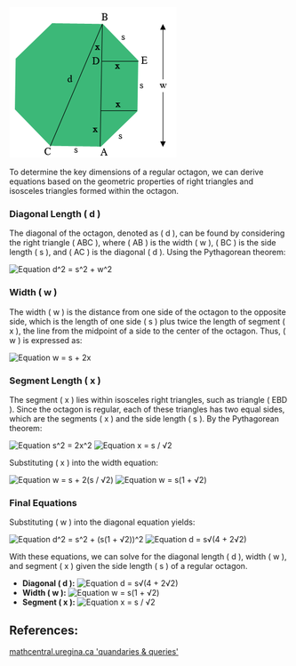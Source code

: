 ![Regular Octagon Diagram](./octagon_dia.png)

To determine the key dimensions of a regular octagon, we can derive equations based on the geometric properties of right triangles and isosceles triangles formed within the octagon.

### Diagonal Length  \( d \) 

The diagonal of the octagon, denoted as \( d \), can be found by considering the right triangle \( ABC \), where \( AB \) is the width \( w \), \( BC \) is the side length \( s \), and \( AC \) is the diagonal \( d \). Using the Pythagorean theorem:

![Equation d^2 = s^2 + w^2](https://latex.codecogs.com/svg.image?\bg{white}d^{2}=s^{2}&plus;w^{2})

### Width  \( w \) 

The width \( w \) is the distance from one side of the octagon to the opposite side, which is the length of one side \( s \) plus twice the length of segment \( x \), the line from the midpoint of a side to the center of the octagon. Thus, \( w \) is expressed as:

![Equation w = s + 2x](https://latex.codecogs.com/png.image?\dpi{200}\Medium&space;w=s+2x)

### Segment Length  \( x \) 

The segment \( x \) lies within isosceles right triangles, such as triangle \( EBD \). Since the octagon is regular, each of these triangles has two equal sides, which are the segments \( x \) and the side length \( s \). By the Pythagorean theorem:

![Equation s^2 = 2x^2](https://latex.codecogs.com/png.image?\dpi{200}\Medium&space;s^2=2x^2)
![Equation x = s / √2](https://latex.codecogs.com/png.image?\dpi{200}\Medium&space;x=\frac{s}{\sqrt{2}})

Substituting \( x \) into the width equation:

![Equation w = s + 2(s / √2)](https://latex.codecogs.com/png.image?\dpi{200}\Medium&space;w=s+2(\frac{s}{\sqrt{2}}))
![Equation w = s(1 + √2)](https://latex.codecogs.com/png.image?\dpi{200}\Medium&space;w=s(1+\sqrt{2}))

### Final Equations

Substituting \( w \) into the diagonal equation yields:

![Equation d^2 = s^2 + (s(1 + √2))^2](https://latex.codecogs.com/png.image?\dpi{200}\Medium&space;d^2=s^2+(s(1+\sqrt{2}))^2)
![Equation d = s√(4 + 2√2)](https://latex.codecogs.com/png.image?\dpi{200}\Medium&space;d=s\sqrt{4+2\sqrt{2}})

With these equations, we can solve for the diagonal length \( d \), width \( w \), and segment \( x \) given the side length \( s \) of a regular octagon.

- **Diagonal \( d \):** ![Equation d = s√(4 + 2√2)](https://latex.codecogs.com/png.image?\dpi{200}\Medium&space;d=s\sqrt{4+2\sqrt{2}})
- **Width \( w \):** ![Equation w = s(1 + √2)](https://latex.codecogs.com/png.image?\dpi{200}\Medium&space;w=s(1+\sqrt{2}))
- **Segment \( x \):** ![Equation x = s / √2](https://latex.codecogs.com/png.image?\dpi{200}\Medium&space;x=\frac{s}{\sqrt{2}})

## References:
[mathcentral.uregina.ca 'quandaries & queries'](http://mathcentral.uregina.ca/QQ/database/QQ.09.20/h/sue2.html)
